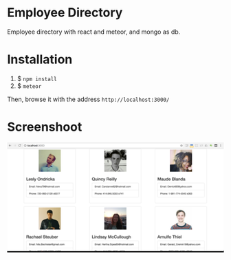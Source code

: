 # Employee Directory
Employee directory with react and meteor, and mongo as db.

# Installation
1. $ `npm install`
2. $ `meteor`

Then, browse it with the address
`http://localhost:3000/`

# Screenshoot
![Employee Directory App](./employeeApp.png "Employee Directory App")
